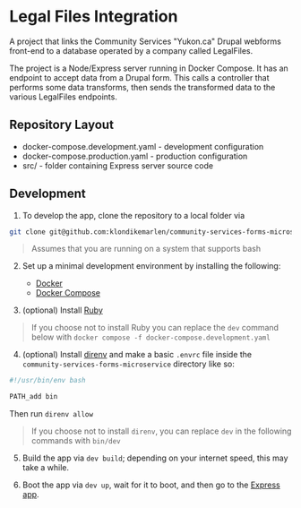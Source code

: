 # Legal Files Integration

A project that links the Community Services "Yukon.ca" Drupal webforms front-end
to a database operated by a company called LegalFiles.

The project is a Node/Express server running in Docker Compose. It has an
endpoint to accept data from a Drupal form. This calls a controller that
performs some data transforms, then sends the transformed data to the various
LegalFiles endpoints.

## Repository Layout

- docker-compose.development.yaml - development configuration
- docker-compose.production.yaml - production configuration
- src/ - folder containing Express server source code

## Development

1. To develop the app, clone the repository to a local folder via

```bash
git clone git@github.com:klondikemarlen/community-services-forms-microservice.git
```

> Assumes that you are running on a system that supports bash

2. Set up a minimal development environment by installing the following:

   - [Docker](https://docs.docker.com/engine/install/)
   - [Docker Compose](https://docs.docker.com/compose/install/)

3. (optional) Install
   [Ruby](https://www.ruby-lang.org/en/documentation/installation/)

> If you choose not to install Ruby you can replace the `dev` command below with
> `docker compose -f docker-compose.development.yaml`

4. (optional) Install [direnv](https://direnv.net/) and make a basic `.envrc`
   file inside the `community-services-forms-microservice` directory like so:

```bash
#!/usr/bin/env bash

PATH_add bin
```

Then run `direnv allow`

> If you choose not to install `direnv`, you can replace `dev` in the following
> commands with `bin/dev`

5. Build the app via `dev build`; depending on your internet speed, this may
   take a while.

6. Boot the app via `dev up`, wait for it to boot, and then go to the
   [Express app](http://localhost:3000/).
